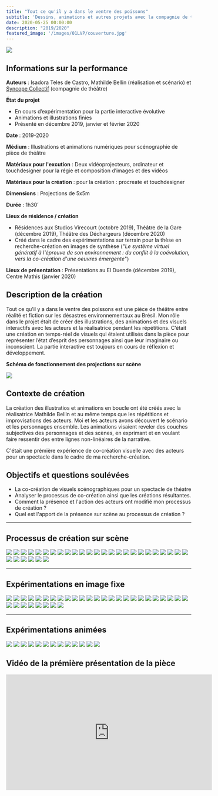 ```yaml
---
title: "Tout ce qu'il y a dans le ventre des poissons"
subtitle: 'Dessins, animations et autres projets avec la compagnie de théâtre Syncope Collectif'
date: 2020-05-25 00:00:00
description: "2019/2020"
featured_image: '/images/01LVP/couverture.jpg'
---
```


![](/images/01LVP/couverture_02.png)

## Informations sur la performance

**Auteurs** : Isadora Teles de Castro, Mathilde Bellin (réalisation et scénario) et [Syncope Collectif](https://www.facebook.com/SyncopeCollectif/) (compagnie de théâtre)

**État du projet** 

* En cours d’expérimentation pour la partie interactive évolutive
* Animations et illustrations finies
* Présenté en décembre 2019, janvier et février 2020

**Date** : 2019-2020

**Médium** : Illustrations et animations numériques pour scénographie de pièce de théâtre

**Matériaux pour l'excution** : Deux vidéoprojecteurs, ordinateur et touchdesigner pour la régie et composition d’images et des vidéos 

**Matériaux pour la création** : pour la création : procreate et touchdesigner

**Dimensions** : Projections de 5x5m	

**Durée** : 1h30’

**Lieux de résidence  / création** 

* Résidences aux Studios Virecourt (octobre 2019), Théâtre de la Gare (décembre 2019), Théâtre des Déchargeurs (décembre 2020)
* Créé dans le cadre des expérimentations sur terrain pour la thèse en recherche-création en images de synthèse ("*Le système virtuel génératif à l'épreuve de son environnement : du conflit à la coévolution, vers la co-création d'une oeuvres émergente*")

**Lieux de présentation** : Présentations au El Duende (décembre 2019), Centre Mathis (janvier 2020)

## Description de la création

Tout ce qu’il y a dans le ventre des poissons est une pièce de théâtre entre réalité et fiction sur les désastres environnementaux au Brésil. Mon rôle dans le projet était de créer des illustrations, des animations et des visuels interactifs avec les acteurs et la réalisatrice pendant les répétitions. C’était une création en temps-réel de visuels qui étaient utilisés dans la pièce pour représenter l’état d’esprit des personnages ainsi que leur imaginaire ou inconscient. La partie interactive est toujours en cours de réflexion et développement. 

**Schéma de fonctionnement des projections sur scène** 

![](/images/01LVP/poissons.png)

## Contexte de création

La création des illustratios et animations en boucle ont été créés avec la réalisatrice Mathilde Bellin et au même temps que les répétitions et improvisations des acteurs. Moi et les acteurs avons découvert le scénario et les personnages ensemble. Les animations visaient reveler des couches subjectives des personnages et des scènes, en exprimant et en voulant faire ressentir des entre lignes non-linéaires de la narrative. 

C'était une prémière expérience de co-création visuelle avec des acteurs pour un spectacle dans le cadre de ma recherche-création.

## Objectifs et questions soulévées 

* La co-création de visuels scénographiques pour un spectacle de théatre
* Analyser le processus de co-création ainsi que les créations résultantes. 
* Comment la présence et l'action des acteurs ont modifié mon processus de création ? 
* Quel est l'apport de la présence sur scène au processus de création ?

---

## Processus de création sur scène
<div class="gallery" data-columns="5">
	<img src="/images/01LVP/galerie03/LVP(1).jpg">
	<img src="/images/01LVP/galerie03/LVP(2).jpg">
	<img src="/images/01LVP/galerie03/LVP(3).jpg">
	<img src="/images/01LVP/galerie03/LVP(4).jpg">
	<img src="/images/01LVP/galerie03/LVP(5).jpg">
	<img src="/images/01LVP/galerie03/LVP(6).jpg">
	<img src="/images/01LVP/galerie03/LVP(7).jpg">
	<img src="/images/01LVP/galerie03/LVP(8).jpg">
	<img src="/images/01LVP/galerie03/LVP(10).jpg">
	<img src="/images/01LVP/galerie03/LVP(11).jpg">
	<img src="/images/01LVP/galerie03/LVP(12).jpg">
	<img src="/images/01LVP/galerie03/LVP(13).jpg">
	<img src="/images/01LVP/galerie03/LVP(14).jpg">
	<img src="/images/01LVP/galerie03/LVP(15).jpg">
	<img src="/images/01LVP/galerie03/LVP(16).jpg">
	<img src="/images/01LVP/galerie03/LVP(17).jpg">
	<img src="/images/01LVP/galerie03/LVP(18).jpg">
	<img src="/images/01LVP/galerie03/LVP(19).jpg">
	<img src="/images/01LVP/galerie03/LVP(21).jpg">
	<img src="/images/01LVP/galerie03/LVP(22).jpg">
	<img src="/images/01LVP/galerie03/LVP(23).jpg">
	<img src="/images/01LVP/galerie03/LVP(24).jpg">
	<img src="/images/01LVP/galerie03/LVP(25).jpg">
	<img src="/images/01LVP/galerie03/LVP(26).jpg">
	<img src="/images/01LVP/galerie03/LVP(27).jpg">
	<img src="/images/01LVP/galerie03/LVP(28).jpg">
	<img src="/images/01LVP/galerie03/LVP(29).gif">
	<img src="/images/01LVP/galerie03/LVP(30).gif">
	<img src="/images/01LVP/galerie03/LVP(31).gif">
	<img src="/images/01LVP/galerie03/LVP(32).gif">
	<img src="/images/01LVP/galerie03/LVP(33).gif">
</div>

---

## Expérimentations en image fixe

<div class="gallery" data-columns="5">
	<img src="/images/01LVP/galerie01/LVP(1).png">
	<img src="/images/01LVP/galerie01/LVP(2).PNG">
	<img src="/images/01LVP/galerie01/LVP(3).PNG">
	<img src="/images/01LVP/galerie01/LVP(4).jpg">
	<img src="/images/01LVP/galerie01/LVP(6).jpg">
	<img src="/images/01LVP/galerie01/LVP(7).jpg">
	<img src="/images/01LVP/galerie01/LVP(8).jpg">
	<img src="/images/01LVP/galerie01/LVP(10).jpg">
	<img src="/images/01LVP/galerie01/LVP(11).jpg">
	<img src="/images/01LVP/galerie01/LVP(12).jpg">
	<img src="/images/01LVP/galerie01/LVP(13).jpg">
	<img src="/images/01LVP/galerie01/LVP(14).jpg">
	<img src="/images/01LVP/galerie01/LVP(15).jpg">
	<img src="/images/01LVP/galerie01/LVP(16).jpg">
	<img src="/images/01LVP/galerie01/LVP(17).jpg">
	<img src="/images/01LVP/galerie01/LVP(18).jpg">
	<img src="/images/01LVP/galerie01/LVP(19).jpg">
	<img src="/images/01LVP/galerie01/LVP(21).jpg">
	<img src="/images/01LVP/galerie01/LVP(22).jpg">
	<img src="/images/01LVP/galerie01/LVP(23).jpg">
	<img src="/images/01LVP/galerie01/LVP(24).jpg">
	<img src="/images/01LVP/galerie01/LVP(25).jpg">
	<img src="/images/01LVP/galerie01/LVP(26).jpg">
	<img src="/images/01LVP/galerie01/LVP(27).jpg">
	<img src="/images/01LVP/galerie01/LVP(28).jpg">
	<img src="/images/01LVP/galerie01/LVP(29).jpg">
	<img src="/images/01LVP/galerie01/LVP(30).PNG">
	<img src="/images/01LVP/galerie01/LVP(31).PNG">
	<img src="/images/01LVP/galerie01/LVP(32).jpg">
	<img src="/images/01LVP/galerie01/LVP(33).jpg">
	<img src="/images/01LVP/galerie01/LVP(34).png">
	<img src="/images/01LVP/galerie01/LVP(35).png">
	<img src="/images/01LVP/galerie01/LVP(36).png">
</div>

---

## Expérimentations animées

<div class="gallery" data-columns="5">
	<img src="/images/01LVP/galerie02/LVP02.gif">
	<img src="/images/01LVP/galerie02/LVP03.gif">
	<img src="/images/01LVP/galerie02/LVP04.GIF">
	<img src="/images/01LVP/galerie02/LVP06.gif">
	<img src="/images/01LVP/galerie02/LVP07.gif">
	<img src="/images/01LVP/galerie02/LVP09.gif">
	<img src="/images/01LVP/galerie02/LVP10.gif">
	<img src="/images/01LVP/galerie02/LVP11.GIF">
	<img src="/images/01LVP/galerie02/LVP12.gif">
	<img src="/images/01LVP/galerie02/LVP14.gif">
	<img src="/images/01LVP/galerie02/LVP15.gif">
	<img src="/images/01LVP/galerie02/LVP016.GIF">
	<img src="/images/01LVP/galerie02/LVP18.GIF">
</div>

## Vidéo de la prémière présentation de la pièce

<iframe width="560" height="315" src="https://www.youtube.com/embed/3FacIhlnO3U" frameborder="0" allow="accelerometer; autoplay; clipboard-write; encrypted-media; gyroscope; picture-in-picture" allowfullscreen></iframe>
